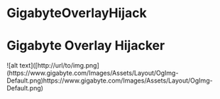 # GigabyteOverlayHijack
<h1><b>Gigabyte Overlay Hijacker</b></h1>
![alt text]([http://url/to/img.png](https://www.gigabyte.com/Images/Assets/Layout/OgImg-Default.png)https://www.gigabyte.com/Images/Assets/Layout/OgImg-Default.png)

